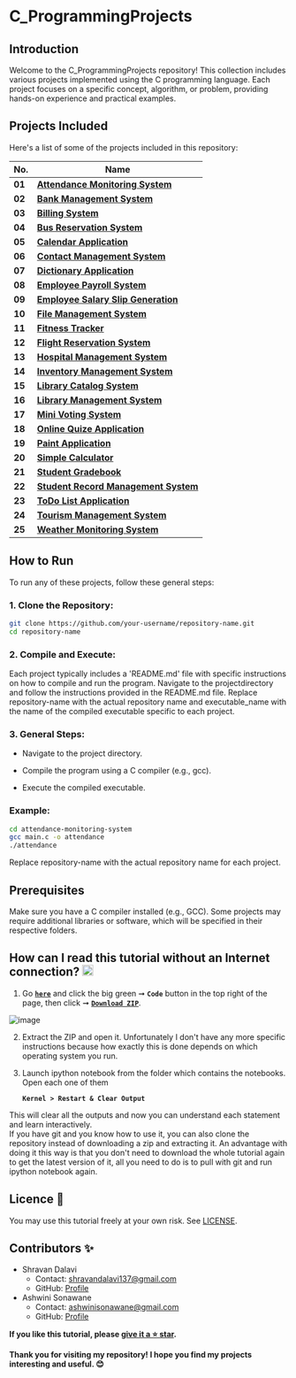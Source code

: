 # C_ProgrammingProjects

## Introduction
Welcome to the C_ProgrammingProjects repository! This collection includes various projects implemented using the C programming language. Each project focuses on a specific concept, algorithm, or problem, providing hands-on experience and practical examples.

## Projects Included
Here's a list of some of the projects included in this repository: 

| **No.** | **Name** | 
| ------- | -------- | 
|	**01**	| **[Attendance Monitoring System](https://github.com/ShravanDalavi/C_ProgrammingProjects/tree/main/projects/Attendance%20Monitoring%20System)** |
|	**02**	| **[Bank Management System](https://github.com/ShravanDalavi/C_ProgrammingProjects/tree/main/projects/Bank%20Management%20System)** |
|	**03**	| **[Billing System](https://github.com/ShravanDalavi/C_ProgrammingProjects/tree/main/projects/Billing%20System)** |
|	**04**	| **[Bus Reservation System](https://github.com/ShravanDalavi/C_ProgrammingProjects/tree/main/projects/Bus%20Reservation%20System)** |
|	**05**	| **[Calendar Application](https://github.com/ShravanDalavi/C_ProgrammingProjects/tree/main/projects/Calendar%20Application)** |
|	**06**	| **[Contact Management System](https://github.com/ShravanDalavi/C_ProgrammingProjects/tree/main/projects/Contact%20Management%20System)** |
|	**07**	| **[Dictionary Application](https://github.com/ShravanDalavi/C_ProgrammingProjects/tree/main/projects/Dictionary%20Application)** |
|	**08**	| **[Employee Payroll System](https://github.com/ShravanDalavi/C_ProgrammingProjects/tree/main/projects/Employee%20Payroll%20System)** |
|	**09**	| **[Employee Salary Slip Generation](https://github.com/ShravanDalavi/C_ProgrammingProjects/tree/main/projects/Employee%20Salary%20Slip%20Generation)** |
|	**10**	| **[File Management System](https://github.com/ShravanDalavi/C_ProgrammingProjects/tree/main/projects/File%20Management%20System)** |
|	**11**	| **[Fitness Tracker](https://github.com/ShravanDalavi/C_ProgrammingProjects/tree/main/projects/Fitness%20Tracker)** |
|	**12**	| **[Flight Reservation System](https://github.com/ShravanDalavi/C_ProgrammingProjects/tree/main/projects/Flight%20Reservation%20System)** |
|	**13**	| **[Hospital Management System](https://github.com/ShravanDalavi/C_ProgrammingProjects/tree/main/projects/Hospital%20Management%20System)** |
|	**14**	| **[Inventory Management System](https://github.com/ShravanDalavi/C_ProgrammingProjects/tree/main/projects/Inventory%20Management%20System)** |
|	**15**	| **[Library Catalog System](https://github.com/ShravanDalavi/C_ProgrammingProjects/tree/main/projects/Library%20Catalog%20System)** |
|	**16**	| **[Library Management System](https://github.com/ShravanDalavi/C_ProgrammingProjects/tree/main/projects/Library%20Management%20System)** |
|	**17**	| **[Mini Voting System](https://github.com/ShravanDalavi/C_ProgrammingProjects/tree/main/projects/Mini%20Voting%20System)** |
|	**18**	| **[Online Quize Application](https://github.com/ShravanDalavi/C_ProgrammingProjects/tree/main/projects/Mini%20Voting%20System)** |
|	**19**	| **[Paint Application](https://github.com/ShravanDalavi/C_ProgrammingProjects/tree/main/projects/Paint%20Application)** |
|	**20**	| **[Simple Calculator](https://github.com/ShravanDalavi/C_ProgrammingProjects/tree/main/projects/Simple%20Calculator)** |
|	**21**	| **[Student Gradebook](https://github.com/ShravanDalavi/C_ProgrammingProjects/tree/main/projects/Student%20Gradebook)** |
|	**22**	| **[Student Record Management System](https://github.com/ShravanDalavi/C_ProgrammingProjects/tree/main/projects/Student%20Record%20Management%20System)** |
|	**23**	| **[ToDo List Application](https://github.com/ShravanDalavi/C_ProgrammingProjects/tree/main/projects/Todo%20List%20Application)** |
|	**24**	| **[Tourism Management System](https://github.com/ShravanDalavi/C_ProgrammingProjects/tree/main/projects/Tourism%20Management%20System)** |
|	**25**	| **[Weather Monitoring System](https://github.com/ShravanDalavi/C_ProgrammingProjects/tree/main/projects/Weather%20Monitoring%20System)** | 

## How to Run
To run any of these projects, follow these general steps:
### 1. Clone the Repository:
  ```sh
git clone https://github.com/your-username/repository-name.git
cd repository-name
  ```
### 2. Compile and Execute:
Each project typically includes a 'README.md' file with specific instructions on how to compile and run the program. Navigate to the projectdirectory and follow the instructions provided in the README.md file.
Replace repository-name with the actual repository name and executable_name with the name of the compiled executable specific to each project.

### 3. General Steps:
- Navigate to the project directory.

- Compile the program using a C compiler (e.g., gcc).

- Execute the compiled executable.

### Example:
 ```sh
cd attendance-monitoring-system
gcc main.c -o attendance
./attendance
 ```
Replace repository-name with the actual repository name for each project.

## Prerequisites
Make sure you have a C compiler installed (e.g., GCC). Some projects may require additional libraries or software, which will be specified in their respective folders.

## How can I read this tutorial without an Internet connection? <img alt="GIF" src="https://github.com/TheDudeThatCode/TheDudeThatCode/blob/master/Assets/hmm.gif" width="20" />

1. Go [**`here`**](https://github.com/ShravanDalavi/C_ProgrammingProjects) and click the big green ➞  **`Code`** button in the top right of the page, then click ➞ [**`Download ZIP`**](https://github.com/shravandalavi/C_ProgrammingProjects/archive/refs/heads/main.zip).

  ![image](https://github.com/ShravanDalavi/Simple-Python-Mini-Projects/assets/172488772/fe6f519f-afbd-49d1-9efc-5f6b5f234340)
  
2. Extract the ZIP and open it. Unfortunately I don't have any more specific instructions because how exactly this is done depends on which operating system you run.    
3. Launch ipython notebook from the folder which contains the notebooks. Open each one of them
  
    **`Kernel > Restart & Clear Output`**
    
This will clear all the outputs and now you can understand each statement and learn interactively.
<br>
If you have git and you know how to use it, you can also clone the repository instead of downloading a zip and extracting it. An advantage with doing it this way is that you don't need to download the whole tutorial again to get the latest version of it, all you need to do is to pull with git and run ipython notebook again.

## Licence 📜
You may use this tutorial freely at your own risk. See [LICENSE](./LICENSE).

## Contributors ✨
- Shravan Dalavi
  - Contact: shravandalavi137@gmail.com
  - GitHub: [Profile](https://github.com/ShravanDalavi)
- Ashwini Sonawane
  - Contact: ashwinisonawane@gmail.com
  - GitHub:  [Profile](https://github.com/SonawaneAshwini)
    
**If you like this tutorial, please [give it a ⭐ star](https://github.com/ShravanDalavi/C_ProgrammingProjects).**

**Thank you for visiting my repository! I hope you find my projects interesting and useful. 😊**
